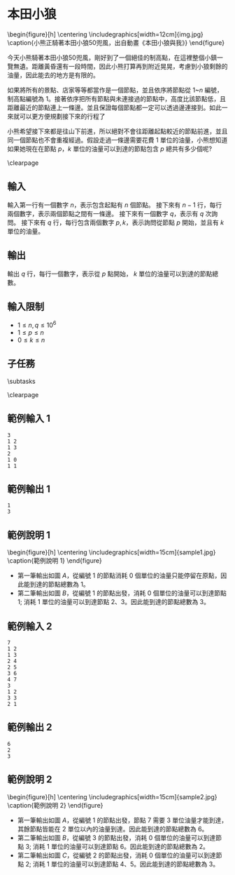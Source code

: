 # 本田小狼

\begin{figure}[h]
\centering
\includegraphics[width=12cm]{img.jpg}
\caption{小熊正騎著本田小狼50兜風，出自動畫《本田小狼與我》}
\end{figure}

今天小熊騎著本田小狼50兜風，剛好到了一個絕佳的制高點，在這裡整個小鎮一覽無遺。距離黃昏還有一段時間，因此小熊打算再到附近晃晃，考慮到小狼剩餘的油量，因此能去的地方是有限的。

如果將所有的景點、店家等等都當作是一個節點，並且依序將節點從 $1$~$n$ 編號，制高點編號為 $1$。接著依序把所有節點與未連接過的節點中，高度比該節點低，且距離最近的節點連上一條邊。並且保證每個節點都一定可以透過邊連接到。如此一來就可以更方便規劃接下來的行程了

小熊希望接下來都是往山下前進，所以絕對不會往距離起點較近的節點前進，並且同一個節點也不會重複經過。假設走過一條邊需要花費 $1$ 單位的油量，小熊想知道如果她現在在節點 $p$，$k$ 單位的油量可以到達的節點包含 $p$ 總共有多少個呢?

\clearpage

## 輸入
輸入第一行有一個數字 $n$，表示包含起點有 $n$ 個節點。
接下來有 $n-1$ 行，每行兩個數字，表示兩個節點之間有一條邊。
接下來有一個數字 $q$，表示有 $q$ 次詢問。
接下來有 $q$ 行，每行包含兩個數字 $p, k$，表示詢問從節點 $p$ 開始，並且有 $k$ 單位的油量。

## 輸出
輸出 $q$ 行，每行一個數字，表示從 $p$ 點開始， $k$ 單位的油量可以到達的節點總數。

## 輸入限制
- $1 \le n,q \le 10^6$
- $1 \le p \le n$
- $0 \le k \le n$

## 子任務

\subtasks

\clearpage

## 範例輸入 1
```
3
1 2
1 3
2
1 0
1 1
```

## 範例輸出 1
```
1
3
```

## 範例說明 1

\begin{figure}[h] \centering \includegraphics[width=15cm]{sample1.jpg} \caption{範例說明 1} \end{figure}

- 第一筆輸出如圖 $A$，從編號 $1$ 的節點消耗 $0$ 個單位的油量只能停留在原點，因此能到達的節點總數為 $1$。
- 第二筆輸出如圖 $B$，從編號 $1$ 的節點出發，消耗 $0$ 個單位的油量可以到達節點 $1$; 消耗 $1$ 單位的油量可以到達節點 $2$、$3$。因此能到達的節點總數為 $3$。

## 範例輸入 2
```
7
1 2
1 3
2 4
2 5
3 6
4 7
3
1 2
3 3
2 1
```

## 範例輸出 2
```
6
2
3
```

## 範例說明 2

\begin{figure}[h] \centering \includegraphics[width=15cm]{sample2.jpg} \caption{範例說明 2} \end{figure}

- 第一筆輸出如圖 $A$，從編號 $1$ 的節點出發，節點 $7$ 需要 $3$ 單位油量才能到達，其餘節點皆能在 $2$ 單位以內的油量到達。因此能到達的節點總數為 $6$。
- 第二筆輸出如圖 $B$，從編號 $3$ 的節點出發，消耗 $0$ 個單位的油量可以到達節點 $3$; 消耗 $1$ 單位的油量可以到達節點 $6$。因此能到達的節點總數為 $2$。
- 第二筆輸出如圖 $C$，從編號 $2$ 的節點出發，消耗 $0$ 個單位的油量可以到達節點 $2$; 消耗 $1$ 單位的油量可以到達節點 $4$、$5$。因此能到達的節點總數為 $3$。

